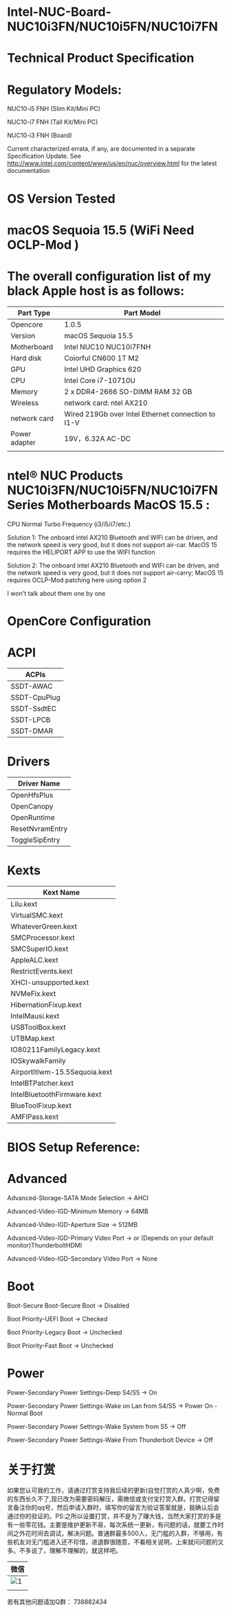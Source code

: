 # Intel-NUC-Board-NUC10i3FN/NUC10i5FN/NUC10i7FN

# Technical Product Specification 

# Regulatory Models:

NUC10-i5 FNH (Slim Kit/Mini PC) 

NUC10-i7 FNH (Tall Kit/Mini PC) 

NUC10-i3 FNH (Board)

Current characterized errata, if any, are documented in a separate Specification Update.  See 
http://www.intel.com/content/www/us/en/nuc/overview.html for the latest documentation 

# OS Version Tested

# macOS Sequoia 15.5 (WiFi Need OCLP-Mod ) 

# The overall configuration list of my black Apple host is as follows:

| Part Type     | Part Model 
|---------------|------------------------------------------------------|
| Opencore      |  1.0.5                                               |
| Version       |  macOS Sequoia 15.5                                  |
| Motherboard   |  Intel NUC10 NUC10i7FNH                              |
| Hard disk     |  Coiorful CN600 1T M2                                |
| GPU           |  Intel UHD Graphics 620                              |
| CPU           |  Intel Core i7-10710U                                |
| Memory        |  2 x DDR4-2666 SO-DIMM RAM 32 GB                     |
| Wireless      |  network card: ntel AX210                            |
| network card  |  Wired 219Gb over Intel Ethernet connection to I1-V  |
| Power adapter |  19V，6.32A AC-DC                                    |
|               |                                                      |

# ntel® NUC Products NUC10i3FN/NUC10i5FN/NUC10i7FN Series Motherboards MacOS 15.5 :

CPU Normal Turbo Frequency (i3/i5/i7/etc.)

Solution 1: The onboard intel AX210 Bluetooth and WIFi can be driven, and the network speed is very good, but it does not support air-car. MacOS 15 requires the HELIPORT APP to use the WIFI function

Solution 2: The onboard intel AX210 Bluetooth and WIFi can be driven, and the network speed is very good, but it does not support air-carry; MacOS 15 requires OCLP-Mod patching here using option 2

I won't talk about them one by one

# OpenCore Configuration

# ACPI

| ACPIs                                    |
|------------------------------------------|
|  SSDT-AWAC                               |
|  SSDT-CpuPlug                            |
|  SSDT-SsdtEC                             |
|  SSDT-LPCB                               |
|  SSDT-DMAR                               |  

# Drivers

| Driver Name     |
|-----------------|
| OpenHfsPlus     |
| OpenCanopy      |
| OpenRuntime     |
| ResetNvramEntry |
| ToggleSipEntry  |

# Kexts

| Kext Name                             |
|---------------------------------------|
| Lilu.kext                             |
| VirtualSMC.kext                       |
| WhateverGreen.kext                    |
| SMCProcessor.kext                     |
| SMCSuperIO.kext                       |
| AppleALC.kext                         ||
| RestrictEvents.kext                   |
| XHCI-unsupported.kext                 |
| NVMeFix.kext                          |
| HibernationFixup.kext                 | 
| IntelMausi.kext                       | 
| USBToolBox.kext                       | 
| UTBMap.kext                           | 
| IO80211FamilyLegacy.kext              | 
| IOSkywalkFamily                       |
| AirportItlwm-15.5Sequoia.kext         | 
| IntelBTPatcher.kext                   | 
| IntelBluetoothFirmware.kext           |
| BlueToolFixup.kext                    |
| AMFIPass.kext                         |

# BIOS Setup Reference:

# Advanced

Advanced-Storage-SATA Mode Selection -> AHCI

Advanced-Video-IGD-Minimum Memory -> 64MB

Advanced-Video-IGD-Aperture Size -> 512MB

Advanced-Video-IGD-Primary Video Port -> or (Depends on your default monitor)ThunderboltHDMI

Advanced-Video-IGD-Secondary Video Port -> None

# Boot

Boot-Secure Boot-Secure Boot -> Disabled

Boot Priority-UEFI Boot -> Checked

Boot Priority-Legacy Boot -> Unchecked

Boot Priority-Fast Boot -> Unchecked

# Power

Power-Secondary Power Settings-Deep S4/S5 -> On

Power-Secondary Power Settings-Wake on Lan from S4/S5 -> Power On - Normal Boot

Power-Secondary Power Settings-Wake System from S5 -> Off

Power-Secondary Power Settings-Wake From Thunderbolt Device -> Off

# 关于打赏

如果您认可我的工作，请通过打赏支持我后续的更新(自觉打赏的人真少啊，免费的东西长久不了,现已改为需要密码解压，需微信或支付宝打赏入群。打赏记得留言备注你的qq号，然后申请入群时，填写你的留言为验证答案就是，我确认后会通过你的验证的。PS:之所以设置打赏，并不是为了赚大钱，当然大家打赏的多是有一些零花钱。主要是维护更新不易，每次系统一更新，有问题的话，就要工作时间之外花时间去调试，解决问题。普通群最多500人，无门槛的入群，不够用，有些机友对无门槛进入还不珍惜，进退群很随意，不看相关说明，上来就问问题的又多。不多说了，理解不理解的，就这样吧。

|  微信                                                                                 |
|---------------------------------------------------------------------------------------|
| ![1](https://github.com/user-attachments/assets/06d87fea-0d11-4bf4-b9ed-034dc7f53d06) | 
|                                                                                       |

若有其他问题请加Q群： 738882434
